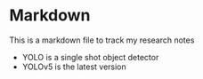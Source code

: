 # Markdown

This is a markdown file to track my research notes

* YOLO is a single shot object detector
* YOLOv5 is the latest version


